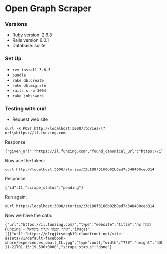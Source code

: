 # Open Graph Scraper

### Versions
- Ruby version: 2.6.3
- Rails version 6.0.1
- Database: sqlite

### Set Up
- `rvm install 3.6.3`
- `bundle`
- `rake db:create`
- `rake db:migrate`
- `rails s -p 3004`
- `rake jobs:work`

### Testing with curl

- Request web site

```
curl -X POST http://localhost:3000/stories/\?url\=https://il.funzing.com
```

Response:

```
{"given_url":"https://il.funzing.com","found_canonical_url":"https://il.funzing.com/","token":"23c188f3160b02b0ad7c348480ceb314"}

```

Now use the token:

```
curl http://localhost:3000/stories/23c188f3160b02b0ad7c348480ceb314
```

Response:

```
{"id":11,"scrape_status":"pending"}
```

Run again:

```
curl http://localhost:3000/stories/23c188f3160b02b0ad7c348480ceb314
```

Now we have the data:

```
{"url":"https://il.funzing.com/","type":"website","title":"הכירו את Funzing - אתר הפנאי הגדול בישראל","images":[[{"url":"https://d1cgjtrsdeqk19.cloudfront.net/site-assets/v1/default-facebook-share/experiences_small_IL.jpg","type":null,"width":"770","height":"430","alt":null}]],"id":27,"updated_time":"2019-11-21T01:15:19.590+0000","scrape_status":"done"}
```